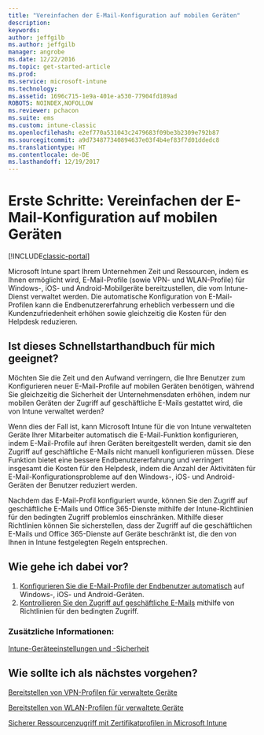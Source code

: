 ```yaml
---
title: "Vereinfachen der E-Mail-Konfiguration auf mobilen Geräten"
description: 
keywords: 
author: jeffgilb
ms.author: jeffgilb
manager: angrobe
ms.date: 12/22/2016
ms.topic: get-started-article
ms.prod: 
ms.service: microsoft-intune
ms.technology: 
ms.assetid: 1696c715-1e9a-401e-a530-77904fd189ad
ROBOTS: NOINDEX,NOFOLLOW
ms.reviewer: pchacon
ms.suite: ems
ms.custom: intune-classic
ms.openlocfilehash: e2ef770a531043c2479683f09be3b2309e792b87
ms.sourcegitcommit: a9d734877340894637e03f4b4ef83f7d01ddedc8
ms.translationtype: HT
ms.contentlocale: de-DE
ms.lasthandoff: 12/19/2017
---
```

# <a name="quick-start-guide-simplify-email-configuration-on-mobile-devices"></a>Erste Schritte: Vereinfachen der E-Mail-Konfiguration auf mobilen Geräten

[!INCLUDE[classic-portal](../includes/classic-portal.md)]

Microsoft Intune spart Ihrem Unternehmen Zeit und Ressourcen, indem es Ihnen ermöglicht wird, E-Mail-Profile (sowie VPN- und WLAN-Profile) für Windows-, iOS- und Android-Mobilgeräte bereitzustellen, die vom Intune-Dienst verwaltet werden. Die automatische Konfiguration von E-Mail-Profilen kann die Endbenutzererfahrung erheblich verbessern und die Kundenzufriedenheit erhöhen sowie gleichzeitig die Kosten für den Helpdesk reduzieren.

## <a name="is-this-quick-start-guide-right-for-me"></a>Ist dieses Schnellstarthandbuch für mich geeignet?
Möchten Sie die Zeit und den Aufwand verringern, die Ihre Benutzer zum Konfigurieren neuer E-Mail-Profile auf mobilen Geräten benötigen, während Sie gleichzeitig die Sicherheit der Unternehmensdaten erhöhen, indem nur mobilen Geräten der Zugriff auf geschäftliche E-Mails gestattet wird, die von Intune verwaltet werden?

Wenn dies der Fall ist, kann Microsoft Intune für die von Intune verwalteten Geräte Ihrer Mitarbeiter automatisch die E-Mail-Funktion konfigurieren, indem E-Mail-Profile auf ihren Geräten bereitgestellt werden, damit sie den Zugriff auf geschäftliche E-Mails nicht manuell konfigurieren müssen. Diese Funktion bietet eine bessere Endbenutzererfahrung und verringert insgesamt die Kosten für den Helpdesk, indem die Anzahl der Aktivitäten für E-Mail-Konfigurationsprobleme auf den Windows-, iOS- und Android-Geräten der Benutzer reduziert werden.

Nachdem das E-Mail-Profil konfiguriert wurde, können Sie den Zugriff auf geschäftliche E-Mails und Office 365-Dienste mithilfe der Intune-Richtlinien für den bedingten Zugriff problemlos einschränken. Mithilfe dieser Richtlinien können Sie sicherstellen, dass der Zugriff auf die geschäftlichen E-Mails und Office 365-Dienste auf Geräte beschränkt ist, die den von Ihnen in Intune festgelegten Regeln entsprechen.

## <a name="how-do-i-do-it"></a>Wie gehe ich dabei vor?
1.  [Konfigurieren Sie die E-Mail-Profile der Endbenutzer automatisch](/intune-classic/deploy-use/configure-access-to-corporate-email-using-email-profiles-with-microsoft-intune) auf Windows-, iOS- und Android-Geräten.
2.  [Kontrollieren Sie den Zugriff auf geschäftliche E-Mails](/intune-classic/deploy-use/restrict-access-to-email-and-o365-services-with-microsoft-intune) mithilfe von Richtlinien für den bedingten Zugriff.


### <a name="additional-information"></a>Zusätzliche Informationen:
[Intune-Geräteeinstellungen und -Sicherheit](/intune-classic/deploy-use/manage-settings-and-features-on-your-devices-with-microsoft-intune-policies)

## <a name="what-should-i-do-next"></a>Wie sollte ich als nächstes vorgehen?
[Bereitstellen von VPN-Profilen für verwaltete Geräte](/intune-classic/deploy-use/vpn-connections-in-microsoft-intune)

[Bereitstellen von WLAN-Profilen für verwaltete Geräte](/intune-classic/deploy-use/wi-fi-connections-in-microsoft-intune)

[Sicherer Ressourcenzugriff mit Zertifikatprofilen in Microsoft Intune](/intune-classic/deploy-use/secure-resource-access-with-certificate-profiles)
